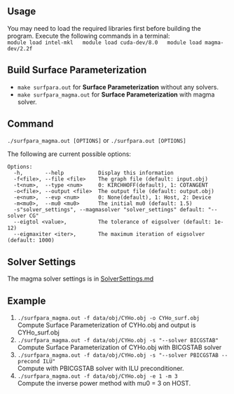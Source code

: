 ## Usage
You may need to load the required libraries first before building the program. Execute the following commands in a terminal:  
	```
	module load intel-mkl  
	module load cuda-dev/8.0  
	module load magma-dev/2.2f  
	```
## Build Surface Parameterization

* `make surfpara.out` for __Surface Parameterization__ without any solvers.  
* `make surfpara_magma.out` for __Surface Parameterization__ with magma solver.  

## Command 

`./surfpara_magma.out [OPTIONS]` or `./surfpara.out [OPTIONS]`  

The following are current possible options:  

```
Options:
  -h,       --help           Display this information
  -f<file>, --file <file>    The graph file (default: input.obj)
  -t<num>,  --type <num>     0: KIRCHHOFF(default), 1: COTANGENT
  -o<file>, --output <file>  The output file (default: output.obj)
  -e<num>,  --evp <num>      0: None(default), 1: Host, 2: Device
  -m<mu0>,  --mu0 <mu0>      The initial mu0 (default: 1.5)
  -s"solver_settings", --magmasolver "solver_settings" default: "--solver CG"
  --eigtol <value>,          The tolerance of eigsolver (default: 1e-12)
  --eigmaxiter <iter>,       The maximum iteration of eigsolver (default: 1000)
``` 
## Solver Settings
The magma solver settings is in [SolverSettings.md](SolverSettings.md)

## Example

1. `./surfpara_magma.out -f data/obj/CYHo.obj -o CYHo_surf.obj`  
    Compute Surface Parameterization of CYHo.obj and output is CYHo_surf.obj  
2. `./surfpara_magma.out -f data/obj/CYHo.obj -s "--solver BICGSTAB"`  
    Compute Surface Parameterization of CYHo.obj with BICGSTAB solver  
3. `./surfpara_magma.out -f data/obj/CYHo.obj -s "--solver PBICGSTAB --precond ILU"`  
    Compute with PBICGSTAB solver with ILU preconditioner.
4. `./surfpara_magma.out -f data/obj/CYHo.obj -e 1 -m 3`  
    Compute the inverse power method with mu0 = 3 on HOST.  